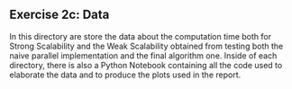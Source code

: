 ## Exercise 2c: Data

In this directory are store the data about the computation time both for Strong Scalability and the Weak Scalability obtained from testing both the naive parallel implementation and the final algorithm one. Inside of each directory, there is also a Python Notebook containing all the code used to elaborate the data and to produce the plots used in the report.
